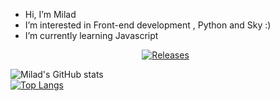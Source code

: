 - Hi, I’m Milad
- I’m interested in Front-end development , Python and Sky :)
- I’m currently learning Javascript
<!-- ![alt text](https://img.shields.io/badge/HTML-5-orange) -->

<p align="center">
  <a href=""><img alt="Releases" src="https://img.shields.io/badge/HTML-5-orange"/></a>
  <a href=""><img alt="" src="https://img.shields.io/badge/CSS-3-blue" /></a>
  <a href=""><img alt="" src="https://img.shields.io/badge/Javascript-Js-yellow" /></a>
</p>

![Milad's GitHub stats](https://github-readme-stats.vercel.app/api?username=MiladNz&show_icons=true&theme=flag-india)
<br />
[![Top Langs](https://github-readme-stats.vercel.app/api/top-langs/?username=MiladNz)](https://github.com/anuraghazra/github-readme-stats)
<!---
MiladNz/MiladNz is a ✨ special ✨ repository because its `README.md` (this file) appears on your GitHub profile.
You can click the Preview link to take a look at your changes.
--->

